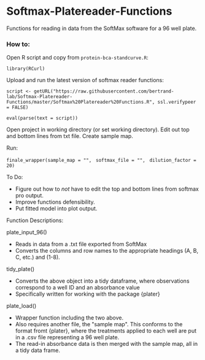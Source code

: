 # Softmax-Platereader-Functions
Functions for reading in data from the SoftMax software for a 96 well plate.

### How to:

Open R script and copy from `protein-bca-standcurve.R`:

`library(RCurl)`

Upload and run the latest version of softmax reader functions:

`script <- getURL("https://raw.githubusercontent.com/bertrand-lab/Softmax-Platereader-Functions/master/Softmax%20Platereader%20Functions.R", ssl.verifypeer = FALSE)`

`eval(parse(text = script))`

Open project in working directory (or set working directory). Edit out top and bottom lines from txt file. Create sample map.

Run:

`finale_wrapper(sample_map = "", `
               `softmax_file = "", `
               `dilution_factor = 20)`

To Do:

- Figure out how to *not* have to edit the top and bottom lines from softmax pro output.
- Improve functions defensibility. 
- Put fitted model into plot output.

Function Descriptions:

plate_input_96()
 - Reads in data from a .txt file exported from SoftMax
 - Converts the columns and row names to the appropriate headings (A, B, C, etc.) and (1-8).
 
tidy_plate()
  - Converts the above object into a tidy dataframe, where observations correspond to a well ID and an absorbance value
  - Specifically written for working with the package {plater}
  
plate_load()
  - Wrapper function including the two above.
  - Also requires another file, the "sample map". This conforms to the format fromt {plater}, where the treatments applied to each well are put in a .csv file representing a 96 well plate. 
  - The read-in absorbance data is then merged with the sample map, all in a tidy data frame.
